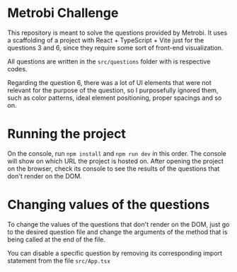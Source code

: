 # Metrobi Challenge

This repository is meant to solve the questions provided by Metrobi. It uses a scaffolding of a project with React + TypeScript + Vite just for the questions 3 and 6, since they require some sort of front-end visualization.

All questions are written in the `src/questions` folder with is respective codes.

Regarding the question 6, there was a lot of UI elements that were not relevant for the purpose of the question, so I purposefully ignored them, such as color patterns, ideal element positioning, proper spacings and so on.

# Running the project

On the console, run `npm install` and `npm run dev` in this order. The console will show on which URL the project is hosted on. After opening the project on the browser, check its console to see the results of the questions that don't render on the DOM.

# Changing values of the questions

To change the values of the questions that don't render on the DOM, just go to the desired question file and change the arguments of the method that is being called at the end of the file.

You can disable a specific question by removing its corresponding import statement from the file `src/App.tsx`